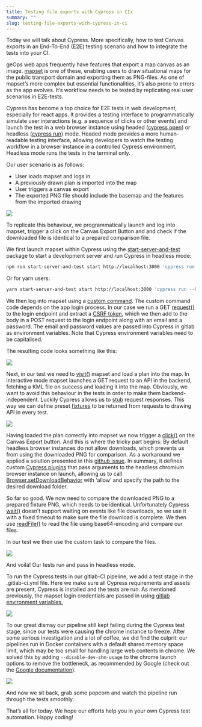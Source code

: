 ```yaml
---
title: Testing file exports with Cypress in CIx
summary: ""
slug: testing-file-exports-with-cypress-in-ci
---
```

Today we will talk about Cypress. More specifically, how to test Canvas exports in an End-To-End (E2E) testing scenario and how to integrate the tests into your CI.

geOps web apps frequently have features that export a map canvas as an image. [mapset](https://editor.mapset.ch/) is one of these, enabling users to draw situational maps for the public transport domain and exporting them as PNG-files. As one of mapset’s more complex but essential functionalities, it’s also prone to errors as the app evolves. It’s workflow needs to be tested by replicating real user scenarios in E2E-tests.

[](https://www.cypress.io/)Cypress has become a top choice for E2E tests in web development, especially for react apps. It provides a testing interface to programmatically simulate user interactions (e.g. a sequence of clicks or other events) and launch the test in a web browser instance using headed ([cypress open](https://docs.cypress.io/guides/guides/command-line.html#cypress-open)) or headless ([cypress run](https://docs.cypress.io/guides/guides/command-line.html#cypress-run)) mode. Headed mode provides a more human-readable testing interface, allowing developers to watch the testing workflow in a browser instance in a controlled Cypress environment. Headless mode runs the tests in the terminal only.

Our user scenario is as follows:

*   User loads mapset and logs in
*   A previously drawn plan is imported into the map
*   User triggers a canvas export
*   The exported PNG file should include the basemap and the features from the imported drawing

![](/images/blog/testing-file-exports-with-cypress-in-ci/image1.png)

To replicate this behaviour, we programmatically launch and log into mapset, trigger a click on the Canvas Export Button and and check if the downloaded file is identical to a prepared comparison file.

We first launch mapset within Cypress using the [start-server-and-test](https://github.com/bahmutov/start-server-and-test) package to start a development server and run Cypress in headless mode:

```bash
npm run start-server-and-test start http://localhost:3000 'cypress run --headless --browser chromium'
```

Or for yarn users:

```bash
yarn start-server-and-test start http://localhost:3000 'cypress run --headless --browser chromium'
```

We then log into mapset using a [custom command](https://docs.cypress.io/api/cypress-api/custom-commands.html). The custom command code depends on the app login process. In our case we run a GET [request()](https://docs.cypress.io/api/commands/request.html) to the login endpoint and extract a [CSRF token](https://portswigger.net/web-security/csrf/tokens), which we then add to the body in a POST request to the login endpoint along with an email and a password. The email and password values are passed into Cypress in gitlab as environment variables. Note that Cypress environment variables need to be capitalised.

The resulting code looks something like this:

![](/images/blog/testing-file-exports-with-cypress-in-ci/code_01.png)

Next, in our test we need to [visit()](https://docs.cypress.io/api/commands/visit.html) mapset and load a plan into the map. In interactive mode mapset launches a GET request to an API in the backend, fetching a KML file on success and loading it into the map. Obviously, we want to avoid this behaviour in the tests in order to make them backend-independent. Luckily Cypress allows us to [stub](https://docs.cypress.io/guides/guides/stubs-spies-and-clocks.html#Stubshttps://docs.cypress.io/guides/guides/stubs-spies-and-clocks.html#Stubs) request responses. This way we can define preset [fixtures](https://docs.cypress.io/api/commands/fixture.html) to be returned from requests to drawing API in every test.

![](/images/blog/testing-file-exports-with-cypress-in-ci/code_02.png)

Having loaded the plan correctly into mapset we now trigger a [click()](https://docs.cypress.io/api/commands/click.html) on the Canvas Export button. And this is where the tricky part begins: By default headless browser instances do not allow downloads, which prevents us from using the downloaded PNG for comparison. As a workaround we applied a solution presented in this [github issue](https://github.com/cypress-io/cypress/issues/949#issuecomment-666638986). In summary, it defines custom [Cypress plugins](https://docs.cypress.io/api/plugins/writing-a-plugin.html) that pass arguments to the headless chromium browser instance on launch, allowing us to call [Browser.setDownloadBehavior](https://vanilla.aslushnikov.com/?Browser.setDownloadBehavior) with ‘allow’ and specify the path to the desired download folder.

So far so good. We now need to compare the downloaded PNG to a prepared fixture PNG, which needs to be identical. Unfortunately Cypress [wait()](https://docs.cypress.io/api/commands/wait.html) doesn’t support waiting on events like file downloads, so we use it with a fixed timeout to make sure the file download is complete. We then use [readFile()](https://docs.cypress.io/api/commands/readfile.html) to read the file using base64-encoding and compare our files.

In our test we then use the custom task to compare the files.

![](/images/blog/testing-file-exports-with-cypress-in-ci/code_03.png)

And voilá! Our tests run and pass in headless mode.

To run the Cypress tests in our gitlab-CI pipeline, we add a test stage in the .gitlab-ci.yml file. Here we make sure all Cypress requirements and assets are present, Cypress is installed and the tests are run. As mentioned previously, the mapset login credentials are passed in using [gitlab environment variables.](https://docs.gitlab.com/ee/ci/variables/)

![](/images/blog/testing-file-exports-with-cypress-in-ci/code_04.png)

To our great dismay our pipeline still kept failing during the Cypress test stage, since our tests were causing the chrome instance to freeze. After some serious investigation and a lot of coffee, we did find the culprit: our pipelines run in Docker containers with a default shared memory space limit, which may be too small for handling large web contents in chrome. We solved this by adding `--disable-dev-shm-usage` to the chrome launch options to remove the bottleneck, as recommended by Google (check out the [Google documentation](https://developers.google.com/web/tools/puppeteer/troubleshooting#tips)).

![](/images/blog/testing-file-exports-with-cypress-in-ci/code_05.png)

And now we sit back, grab some popcorn and watch the pipeline run through the tests smoothly.

That’s all for today. We hope our efforts help you in your own Cypress test automation. Happy coding!